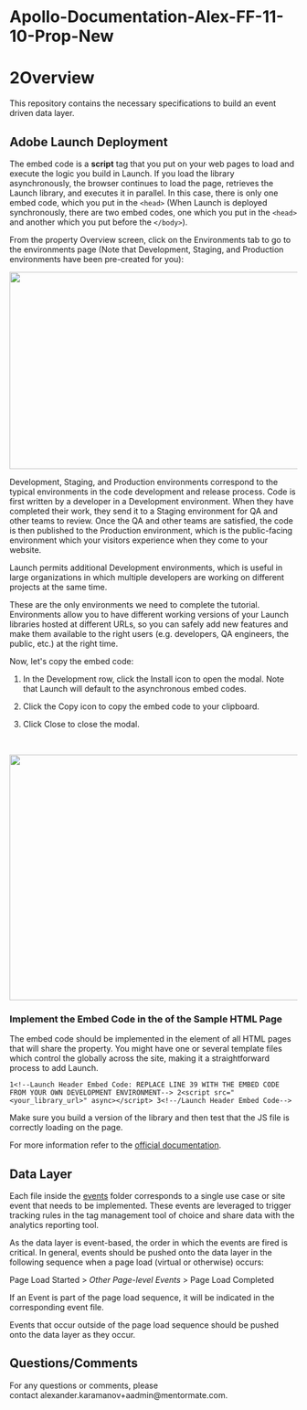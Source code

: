# Apollo-Documentation-Alex-FF-11-10-Prop-New

<h1 id="overview"><strong>2Overview</strong></h1>
<p>This repository contains the necessary specifications to build an event driven data layer.</p>
<h2 id="adobe-launch-deployment">Adobe Launch Deployment</h2>
<p>The embed code is a <strong>script</strong> tag that you put on your web pages to load and execute the logic you build in Launch. If you load the library asynchronously, the browser continues to load the page, retrieves the Launch library, and executes it in parallel. In this case, there is only one embed code, which you put in the <code>&lt;head&gt;</code> (When Launch is deployed synchronously, there are two embed codes, one which you put in the <code>&lt;head&gt;</code> and another which you put before the <code>&lt;/body&gt;</code>).</p>
<p>From the property Overview screen, click on the Environments tab to go to the environments page (Note that Development, Staging, and Production environments have been pre-created for you):</p>
<div class="rich-media-item mediaSingleView-content-wrap image-center sc-ePZHVD kLKZTy sc-bEjcJn jjvZSm" data-layout="center" data-node-type="mediaSingle">
<div class="sc-bGbJRg kUjBNf">
<div class="new-file-experience-wrapper sc-eeMjtc czMCpw" data-testid="media-card-view">
<div class="media-file-card-view sc-bhizqx jGLuht" data-testid="media-file-card-view" data-test-media-name="https://camo.githubusercontent.com/0e5d24c8d0f0c5d640e44c1a01fe771d7cc3ab8d9439adb1b83e644455e0aaf0/68747470733a2f2f646f63732e61646f62652e636f6d2f636f6e74656e742f64616d2f68656c702f636f72652d73657276696365732d6c6561726e2e656e2f68656c702f776562736974652d696d706c656d656e746174696f6e2f696d616765732f6c61756e63682d656e7669726f6e6d656e74732e706e67" data-test-status="complete"><img class="sc-drKuOJ eHwasM" draggable="false" src="https://camo.githubusercontent.com/0e5d24c8d0f0c5d640e44c1a01fe771d7cc3ab8d9439adb1b83e644455e0aaf0/68747470733a2f2f646f63732e61646f62652e636f6d2f636f6e74656e742f64616d2f68656c702f636f72652d73657276696365732d6c6561726e2e656e2f68656c702f776562736974652d696d706c656d656e746174696f6e2f696d616765732f6c61756e63682d656e7669726f6e6d656e74732e706e67" alt="" width="746" height="345" data-testid="media-image" /></div>
</div>
</div>
</div>
<p>Development, Staging, and Production environments correspond to the typical environments in the code development and release process. Code is first written by a developer in a Development environment. When they have completed their work, they send it to a Staging environment for QA and other teams to review. Once the QA and other teams are satisfied, the code is then published to the Production environment, which is the public-facing environment which your visitors experience when they come to your website.</p>
<p>Launch permits additional Development environments, which is useful in large organizations in which multiple developers are working on different projects at the same time.</p>
<p>These are the only environments we need to complete the tutorial. Environments allow you to have different working versions of your Launch libraries hosted at different URLs, so you can safely add new features and make them available to the right users (e.g. developers, QA engineers, the public, etc.) at the right time.</p>
<p>Now, let's copy the embed code:</p>
<ol>
<li>
<p>In the Development row, click the Install icon to open the modal. Note that Launch will default to the asynchronous embed codes.</p>
</li>
<li>
<p>Click the Copy icon to copy the embed code to your clipboard.</p>
</li>
<li>
<p>Click Close to close the modal.</p>
</li>
</ol>
<!-- -->
<p>&nbsp;</p>
<!-- -->
<div class="rich-media-item mediaSingleView-content-wrap image-center sc-ePZHVD kLKZTy sc-bEjcJn jjvZSm" data-layout="center" data-node-type="mediaSingle">
<div class="sc-bGbJRg jSORbV">
<div class="new-file-experience-wrapper sc-eeMjtc TbWkh" data-testid="media-card-view">
<div class="media-file-card-view sc-bhizqx jGLuht" data-testid="media-file-card-view" data-test-media-name="https://camo.githubusercontent.com/4d57db0080c5ab4e3c43ce9975524d18bb08752ab64775708670a14fd8627b77/68747470733a2f2f646f63732e61646f62652e636f6d2f636f6e74656e742f64616d2f68656c702f636f72652d73657276696365732d6c6561726e2e656e2f68656c702f776562736974652d696d706c656d656e746174696f6e2f696d616765732f6c61756e63682d636f7079496e7374616c6c436f64652e706e67" data-test-status="complete"><img class="sc-drKuOJ eHwasM" draggable="false" src="https://camo.githubusercontent.com/4d57db0080c5ab4e3c43ce9975524d18bb08752ab64775708670a14fd8627b77/68747470733a2f2f646f63732e61646f62652e636f6d2f636f6e74656e742f64616d2f68656c702f636f72652d73657276696365732d6c6561726e2e656e2f68656c702f776562736974652d696d706c656d656e746174696f6e2f696d616765732f6c61756e63682d636f7079496e7374616c6c436f64652e706e67" alt="" width="743" height="430" data-testid="media-image" /></div>
</div>
</div>
</div>
<h3 id="implement-the-embed-code-in-the-of-the-sample-html-page">Implement the Embed Code in the of the Sample HTML Page</h3>
<p>The embed code should be implemented in the element of all HTML pages that will share the property. You might have one or several template files which control the globally across the site, making it a straightforward process to add Launch.</p>
<div class="code-block sc-cMjzQU dEWtyV"><span class="prismjs css-1xfvm4v" data-code-lang="" data-ds--code--code-block=""><code><span class="comment linenumber react-syntax-highlighter-line-number">1</span><span class="">&lt;!--Launch Header Embed Code: REPLACE LINE 39 WITH THE EMBED CODE FROM YOUR OWN DEVELOPMENT ENVIRONMENT--&gt; </span><span class="comment linenumber react-syntax-highlighter-line-number">2</span>&lt;script src="&lt;your_library_url&gt;" async&gt;&lt;/script&gt; <span class="comment linenumber react-syntax-highlighter-line-number">3</span>&lt;!--/Launch Header Embed Code--&gt; </code></span></div>
<p>Make sure you build a version of the library and then test that the JS file is correctly loading on the page.</p>
<p>For more information refer to the&nbsp;<a title="https://docs.adobe.com/content/help/en/core-services-learn/implementing-in-websites-with-launch/configure-launch/launch.html" href="https://docs.adobe.com/content/help/en/core-services-learn/implementing-in-websites-with-launch/configure-launch/launch.html">official documentation</a>.</p>
<h2 id="data-layer">Data Layer</h2>
<p>Each file inside the&nbsp;<a title="https://github.com/searchdiscovery/mohawk-flooring-dl-spec/blob/main/events" href="https://github.com/searchdiscovery/mohawk-flooring-dl-spec/blob/main/events">events</a>&nbsp;folder corresponds to a single use case or site event that needs to be implemented. These events are leveraged to trigger tracking rules in the tag management tool of choice and share data with the analytics reporting tool.</p>
<p>As the data layer is event-based, the order in which the events are fired is critical. In general, events should be pushed onto the data layer in the following sequence when a page load (virtual or otherwise) occurs:</p>
<p>Page Load Started &gt; <em>Other Page-level Events</em> &gt; Page Load Completed</p>
<p>If an Event is part of the page load sequence, it will be indicated in the corresponding event file.</p>
<p>Events that occur outside of the page load sequence should be pushed onto the data layer as they occur.</p>
<h2 id="questionscomments">Questions/Comments</h2>
<p>For any questions or comments, please contact&nbsp;alexander.karamanov+aadmin@mentormate.com.</p>